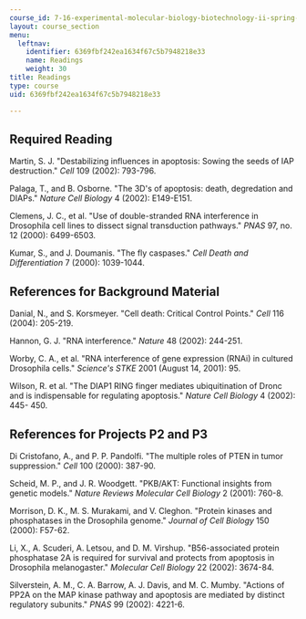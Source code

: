 ```yaml
---
course_id: 7-16-experimental-molecular-biology-biotechnology-ii-spring-2005
layout: course_section
menu:
  leftnav:
    identifier: 6369fbf242ea1634f67c5b7948218e33
    name: Readings
    weight: 30
title: Readings
type: course
uid: 6369fbf242ea1634f67c5b7948218e33

---
```


Required Reading
----------------

Martin, S. J. "Destabilizing influences in apoptosis: Sowing the seeds of IAP destruction." _Cell_ 109 (2002): 793-796.

Palaga, T., and B. Osborne. "The 3D's of apoptosis: death, degredation and DIAPs." _Nature Cell Biology_ 4 (2002): E149-E151.

Clemens, J. C., et al. "Use of double-stranded RNA interference in Drosophila cell lines to dissect signal transduction pathways." _PNAS_ 97, no. 12 (2000): 6499-6503.

Kumar, S., and J. Doumanis. "The fly caspases." _Cell Death and Differentiation_ 7 (2000): 1039-1044.

References for Background Material
----------------------------------

Danial, N., and S. Korsmeyer. "Cell death: Critical Control Points." _Cell_ 116 (2004): 205-219.

Hannon, G. J. "RNA interference." _Nature_ 48 (2002): 244-251.

Worby, C. A., et al. "RNA interference of gene expression (RNAi) in cultured Drosophila cells." _Science's STKE_ 2001 (August 14, 2001): 95.

Wilson, R. et al. "The DIAP1 RING finger mediates ubiquitination of Dronc and is indispensable for regulating apoptosis." _Nature Cell Biology_ 4 (2002): 445- 450.

References for Projects P2 and P3
---------------------------------

Di Cristofano, A., and P. P. Pandolfi. "The multiple roles of PTEN in tumor suppression." _Cell_ 100 (2000): 387-90.

Scheid, M. P., and J. R. Woodgett. "PKB/AKT: Functional insights from genetic models." _Nature Reviews Molecular Cell Biology_ 2 (2001): 760-8.

Morrison, D. K., M. S. Murakami, and V. Cleghon. "Protein kinases and phosphatases in the Drosophila genome." _Journal of Cell Biology_ 150 (2000): F57-62.

Li, X., A. Scuderi, A. Letsou, and D. M. Virshup. "B56-associated protein phosphatase 2A is required for survival and protects from apoptosis in Drosophila melanogaster." _Molecular Cell Biology_ 22 (2002): 3674-84.

Silverstein, A. M., C. A. Barrow, A. J. Davis, and M. C. Mumby. "Actions of PP2A on the MAP kinase pathway and apoptosis are mediated by distinct regulatory subunits." _PNAS_ 99 (2002): 4221-6.